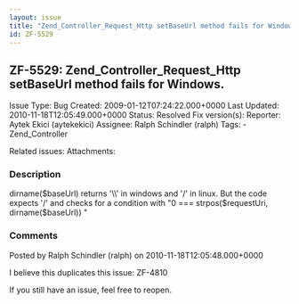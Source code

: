 ```yaml
---
layout: issue
title: "Zend_Controller_Request_Http setBaseUrl method fails for Windows."
id: ZF-5529
---
```


ZF-5529: Zend\_Controller\_Request\_Http setBaseUrl method fails for Windows.
-----------------------------------------------------------------------------

 Issue Type: Bug Created: 2009-01-12T07:24:22.000+0000 Last Updated: 2010-11-18T12:05:49.000+0000 Status: Resolved Fix version(s): 
 Reporter:  Aytek Ekici (aytekekici)  Assignee:  Ralph Schindler (ralph)  Tags: - Zend\_Controller
 
 Related issues: 
 Attachments: 
### Description

dirname($baseUrl) returns '\\' in windows and '/' in linux. But the code expects '/' and checks for a condition with "0 === strpos($requestUri, dirname($baseUrl)) "

 

 

### Comments

Posted by Ralph Schindler (ralph) on 2010-11-18T12:05:48.000+0000

I believe this duplicates this issue: ZF-4810

If you still have an issue, feel free to reopen.

 

 